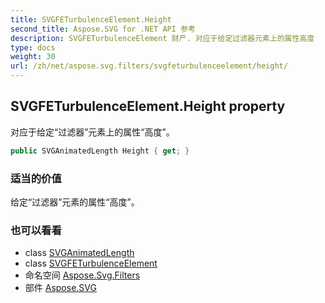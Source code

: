 ```yaml
---
title: SVGFETurbulenceElement.Height
second_title: Aspose.SVG for .NET API 参考
description: SVGFETurbulenceElement 财产. 对应于给定过滤器元素上的属性高度
type: docs
weight: 30
url: /zh/net/aspose.svg.filters/svgfeturbulenceelement/height/
---
```

## SVGFETurbulenceElement.Height property

对应于给定“过滤器”元素上的属性“高度”。

```csharp
public SVGAnimatedLength Height { get; }
```

### 适当的价值

给定“过滤器”元素的属性“高度”。

### 也可以看看

* class [SVGAnimatedLength](../../../aspose.svg.datatypes/svganimatedlength/)
* class [SVGFETurbulenceElement](../)
* 命名空间 [Aspose.Svg.Filters](../../svgfeturbulenceelement/)
* 部件 [Aspose.SVG](../../../)


